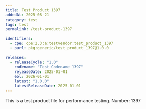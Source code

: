 ```yaml
---
title: Test Product 1397
addedAt: 2025-08-21
category: test
tags: test
permalink: /test-product-1397

identifiers:
  - cpe: cpe:2.3:a:testvendor:test_product_1397
  - purl: pkg:generic/test_product_1397@1.0.0

releases:
  - releaseCycle: "1.0"
    codename: "Test Codename 1397"
    releaseDate: 2025-01-01
    eol: 2026-01-01
    latest: "1.0.0"
    latestReleaseDate: 2025-01-01
---
```


This is a test product file for performance testing. Number: 1397
